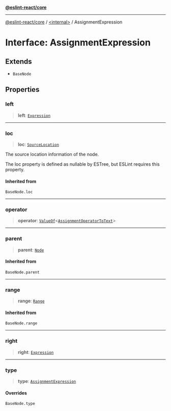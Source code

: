 [**@eslint-react/core**](../../README.md)

***

[@eslint-react/core](../../README.md) / [\<internal\>](../README.md) / AssignmentExpression

# Interface: AssignmentExpression

## Extends

- `BaseNode`

## Properties

### left

> **left**: [`Expression`](../type-aliases/Expression.md)

***

### loc

> **loc**: [`SourceLocation`](SourceLocation.md)

The source location information of the node.

The loc property is defined as nullable by ESTree, but ESLint requires this property.

#### Inherited from

`BaseNode.loc`

***

### operator

> **operator**: [`ValueOf`](../type-aliases/ValueOf.md)\<[`AssignmentOperatorToText`](AssignmentOperatorToText.md)\>

***

### parent

> **parent**: [`Node`](../type-aliases/Node.md)

#### Inherited from

`BaseNode.parent`

***

### range

> **range**: [`Range`](../type-aliases/Range.md)

#### Inherited from

`BaseNode.range`

***

### right

> **right**: [`Expression`](../type-aliases/Expression.md)

***

### type

> **type**: [`AssignmentExpression`](../README.md#assignmentexpression)

#### Overrides

`BaseNode.type`
